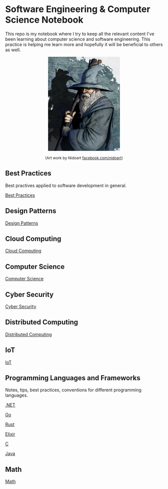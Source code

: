 # Software Engineering & Computer Science Notebook

This repo is my notebook where I try to keep all the relevant content I've been
learning about computer science and software engineering. This practice
is helping me learn more and hopefully it will be beneficial to others as well.

<div align="center">
  <img width=230 height=300 src="assets/images/gandalf.jpg">

  <p style="font-size:9pt">(Art work by Nidoart <a target="_blank" href="https://www.facebook.com/nidoart/">facebook.com/nidoart</a>)</p>
</div>

## Best Practices

Best practives applied to software development in general.

[Best Practices](docs/BestPractices/README.md)

## Design Patterns

[Design Patterns](docs/DesignPatterns/README.md)

## Cloud Computing

[Cloud Computing](docs/CloudComputing/README.md)

## Computer Science

[Computer Science](docs/ComputerScience/README.md)

## Cyber Security

[Cyber Security](docs/CyberSec/README.md)

## Distributed Computing

[Distributed Computing](docs/DistributedComputing/README.md)

## IoT

[IoT](docs/IoT/README.md)

## Programming Languages and Frameworks

Notes, tips, best practices, conventions for different programming languages.

[.NET](docs/LanguagesAndFrameworks/.NET/README.md)

[Go](docs/LanguagesAndFrameworks/Go/README.md)

[Rust](docs/LanguagesAndFrameworks/Rust/README.md)

[Elixir](docs/LanguagesAndFrameworks/Elixir/README.md)

[C](docs/LanguagesAndFrameworks/C/README.md)

[Java](docs/LanguagesAndFrameworks/Java/README.md)

## Math

[Math](docs/Math/README.md)

